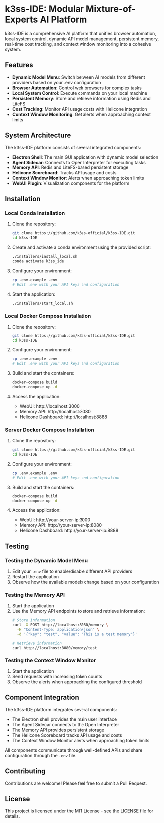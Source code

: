 # k3ss-IDE: Modular Mixture-of-Experts AI Platform

k3ss-IDE is a comprehensive AI platform that unifies browser automation, local system control, dynamic API model management, persistent memory, real-time cost tracking, and context window monitoring into a cohesive system.

## Features

- **Dynamic Model Menu**: Switch between AI models from different providers based on your .env configuration
- **Browser Automation**: Control web browsers for complex tasks
- **Local System Control**: Execute commands on your local machine
- **Persistent Memory**: Store and retrieve information using Redis and LiteFS
- **Cost Tracking**: Monitor API usage costs with Helicone integration
- **Context Window Monitoring**: Get alerts when approaching context limits

## System Architecture

The k3ss-IDE platform consists of several integrated components:

- **Electron Shell**: The main GUI application with dynamic model selection
- **Agent Sidecar**: Connects to Open Interpreter for executing tasks
- **Memory API**: Redis and LiteFS-based persistent storage
- **Helicone Scoreboard**: Tracks API usage and costs
- **Context Window Monitor**: Alerts when approaching token limits
- **WebUI Plugin**: Visualization components for the platform

## Installation

### Local Conda Installation

1. Clone the repository:
   ```bash
   git clone https://github.com/k3ss-official/k3ss-IDE.git
   cd k3ss-IDE
   ```

2. Create and activate a conda environment using the provided script:
   ```bash
   ./installers/install_local.sh
   conda activate k3ss_ide
   ```

3. Configure your environment:
   ```bash
   cp .env.example .env
   # Edit .env with your API keys and configuration
   ```

4. Start the application:
   ```bash
   ./installers/start_local.sh
   ```

### Local Docker Compose Installation

1. Clone the repository:
   ```bash
   git clone https://github.com/k3ss-official/k3ss-IDE.git
   cd k3ss-IDE
   ```

2. Configure your environment:
   ```bash
   cp .env.example .env
   # Edit .env with your API keys and configuration
   ```

3. Build and start the containers:
   ```bash
   docker-compose build
   docker-compose up -d
   ```

4. Access the application:
   - WebUI: http://localhost:3000
   - Memory API: http://localhost:8080
   - Helicone Dashboard: http://localhost:8888

### Server Docker Compose Installation

1. Clone the repository:
   ```bash
   git clone https://github.com/k3ss-official/k3ss-IDE.git
   cd k3ss-IDE
   ```

2. Configure your environment:
   ```bash
   cp .env.example .env
   # Edit .env with your API keys and configuration
   ```

3. Build and start the containers:
   ```bash
   docker-compose build
   docker-compose up -d
   ```

4. Access the application:
   - WebUI: http://your-server-ip:3000
   - Memory API: http://your-server-ip:8080
   - Helicone Dashboard: http://your-server-ip:8888

## Testing

### Testing the Dynamic Model Menu

1. Edit your `.env` file to enable/disable different API providers
2. Restart the application
3. Observe how the available models change based on your configuration

### Testing the Memory API

1. Start the application
2. Use the Memory API endpoints to store and retrieve information:
   ```bash
   # Store information
   curl -X POST http://localhost:8080/memory \
     -H "Content-Type: application/json" \
     -d '{"key": "test", "value": "This is a test memory"}'
   
   # Retrieve information
   curl http://localhost:8080/memory/test
   ```

### Testing the Context Window Monitor

1. Start the application
2. Send requests with increasing token counts
3. Observe the alerts when approaching the configured threshold

## Component Integration

The k3ss-IDE platform integrates several components:

- The Electron shell provides the main user interface
- The Agent Sidecar connects to the Open Interpreter
- The Memory API provides persistent storage
- The Helicone Scoreboard tracks API usage and costs
- The Context Window Monitor alerts when approaching token limits

All components communicate through well-defined APIs and share configuration through the `.env` file.

## Contributing

Contributions are welcome! Please feel free to submit a Pull Request.

## License

This project is licensed under the MIT License - see the LICENSE file for details.
